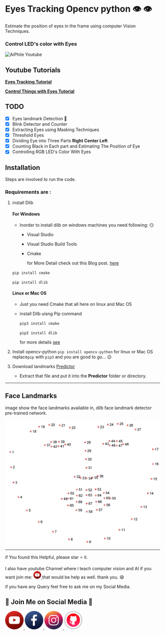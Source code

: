# Eyes Tracking Opencv python :eye: :eye:

Estimate the position of eyes in the frame using computer Vision Techniques.

### Control LED's color with Eyes

<img alt="AiPhile Youtube" src="/Control_hardware.gif" >

## Youtube Tutorials

[**Eyes Tracking Tutorial**](https://youtu.be/obKG1SXp76Y)

[**Control Things with Eyes Tutorial**](https://youtu.be/3YDlCRS1pes)

## TODO

- [x] Eyes landmark Detection :eyes:
- [x] Blink Detector and Counter
- [x] Extracting Eyes using Masking Techniques
- [x] Threshold Eyes
- [x] Dividing Eye into Three Parts **Right Center Left**
- [x] Counting Black in Each part and Estimating The Position of Eye
- [x] Controlling RGB LED's Color With Eyes

## Installation

Steps are involved to run the code.

### Requirements are :

1. install Dlib

   #### For Windows

   - Inorder to install dilb on windows machines you need following: :smirk:

     - Visual Studio
     - Visual Studio Build Tools
     - Cmake

       for More Detail check out this Blog post. [here](https://medium.com/analytics-vidhya/how-to-install-dlib-library-for-python-in-windows-10-57348ba1117f)

   `pip install cmake `

   `pip install dlib`

   #### Linux or Mac OS

   - Just you need Cmake that all here on linux and Mac OS
   - install Dilb uisng Pip command

     `pip3 install cmake`

     `pip3 install dlib`

     for more details [see](https://www.pyimagesearch.com/2018/01/22/install-dlib-easy-complete-guide/)

2. Install opencv-python
   `pip install opencv-python`
   for linux or Mac OS replace`pip` with `pip3` and you are good to go... :wink:

3. Download landmarks [Predictor](https://github.com/davisking/dlib-models/blob/master/shape_predictor_68_face_landmarks.dat.bz2)
   - Extract that file and put it into the **Predictor** folder or directory.

---

## Face Landmarks

image show the face landmarks available in, dilb face landmark detector pre-trained network.

<img src="Images/faceLandmarks.jpg" alt="Landmark Image">

---

if You found this Helpful, please star :star: it.

I also have youtube Channel where i teach computer vision and AI if you want join me: <a href="https://www.youtube.com/c/aiphile"> <img alt="AiPhile Youtube" src="icons/youtub-icon.svg"  width="25" height="25">
</a> that would be help as well. thank you. :smile:

if you have any Query feel free to ask me on my Social Media.

## :green_heart: Join Me on Social Media :green_heart:

<a href="https://www.youtube.com/c/aiphile"> <img alt="AiPhile Youtube" src="icons/youtub-icon.svg"  width="60" height="60">
</a>
<a href="https://www.facebook.com/AIPhile17">
<img alt="AiPhile Facebook" src="icons/facebook-icon.svg"  width="60" height="60">
</a>
<a href="https://www.instagram.com/aiphile17/"> <img alt="AiPhile Insta" src="icons/instagram-icon.svg"  width="60" height="60">
</a>
<a href="https://github.com/Asadullah-Dal17"> <img alt="Github" src="icons/github-icon.svg"  width="60" height="60">
</a>
